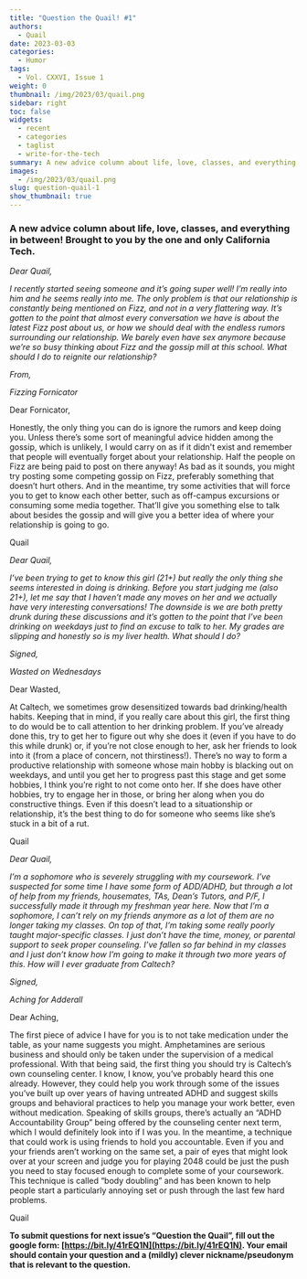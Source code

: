 ```yaml
---
title: "Question the Quail! #1"
authors:
  - Quail
date: 2023-03-03
categories:
  - Humor
tags:
  - Vol. CXXVI, Issue 1
weight: 0
thumbnail: /img/2023/03/quail.png
sidebar: right
toc: false
widgets:
  - recent
  - categories
  - taglist
  - write-for-the-tech
summary: A new advice column about life, love, classes, and everything in between! Brought to you by the one and only California Tech.
images:
  - /img/2023/03/quail.png
slug: question-quail-1
show_thumbnail: true
---
```



### A new advice column about life, love, classes, and everything in between! Brought to you by the one and only California Tech.

_Dear Quail,_

_I recently started seeing someone and it’s going super well! I’m really into him and he seems really into me. The only problem is that our relationship is constantly being mentioned on Fizz, and not in a very flattering way. It’s gotten to the point that almost every conversation we have is about the latest Fizz post about us, or how we should deal with the endless rumors surrounding our relationship. We barely even have sex anymore because we’re so busy thinking about Fizz and the gossip mill at this school. What should I do to reignite our relationship?_

_From,_

_Fizzing Fornicator_

Dear Fornicator,

Honestly, the only thing you can do is ignore the rumors and keep doing you. Unless there’s some sort of meaningful advice hidden among the gossip, which is unlikely, I would carry on as if it didn't exist and remember that people will eventually forget about your relationship. Half the people on Fizz are being paid to post on there anyway! As bad as it sounds, you might try posting some competing gossip on Fizz, preferably something that doesn’t hurt others. And in the meantime, try some activities that will force you to get to know each other better, such as off-campus excursions or consuming some media together. That’ll give you something else to talk about besides the gossip and will give you a better idea of where your relationship is going to go.

Quail

_Dear Quail,_

_I’ve been trying to get to know this girl (21+) but really the only thing she seems interested in doing is drinking. Before you start judging me (also 21+), let me say that I haven’t made any moves on her and we actually have very interesting conversations! The downside is we are both pretty drunk during these discussions and it’s gotten to the point that I’ve been drinking on weekdays just to find an excuse to talk to her. My grades are slipping and honestly so is my liver health. What should I do?_

_Signed,_

_Wasted on Wednesdays_

Dear Wasted,

At Caltech, we sometimes grow desensitized towards bad drinking/health habits. Keeping that in mind, if you really care about this girl, the first thing to do would be to call attention to her drinking problem. If you’ve already done this, try to get her to figure out why she does it (even if you have to do this while drunk) or, if you’re not close enough to her, ask her friends to look into it (from a place of concern, not thirstiness!). There’s no way to form a productive relationship with someone whose main hobby is blacking out on weekdays, and until you get her to progress past this stage and get some hobbies, I think you’re right to not come onto her. If she does have other hobbies, try to engage her in those, or bring her along when you do constructive things. Even if this doesn’t lead to a situationship or relationship, it’s the best thing to do for someone who seems like she’s stuck in a bit of a rut.

Quail

_Dear Quail,_

_I’m a sophomore who is severely struggling with my coursework. I’ve suspected for some time I have some form of ADD/ADHD, but through a lot of help from my friends, housemates, TAs, Dean’s Tutors, and P/F, I successfully made it through my freshman year here. Now that I’m a sophomore, I can’t rely on my friends anymore as a lot of them are no longer taking my classes. On top of that, I’m taking some really poorly taught major-specific classes. I just don’t have the time, money, or parental support to seek proper counseling. I’ve fallen so far behind in my classes and I just don’t know how I’m going to make it through two more years of this. How will I ever graduate from Caltech?_

_Signed,_

_Aching for Adderall_

Dear Aching,

The first piece of advice I have for you is to not take medication under the table, as your name suggests you might. Amphetamines are serious business and should only be taken under the supervision of a medical professional. With that being said, the first thing you should try is Caltech’s own counseling center. I know, I know, you’ve probably heard this one already. However, they could help you work through some of the issues you’ve built up over years of having untreated ADHD and suggest skills groups and behavioral practices to help you manage your work better, even without medication. Speaking of skills groups, there’s actually an “ADHD Accountability Group” being offered by the counseling center next term, which I would definitely look into if I was you. In the meantime, a technique that could work is using friends to hold you accountable. Even if you and your friends aren’t working on the same set, a pair of eyes that might look over at your screen and judge you for playing 2048 could be just the push you need to stay focused enough to complete some of your coursework. This technique is called “body doubling” and has been known to help people start a particularly annoying set or push through the last few hard problems.

Quail

**To submit questions for next issue’s “Question the Quail”, fill out the google form: [https://bit.ly/41rEQ1N](https://bit.ly/41rEQ1N). Your email should contain your question and a (mildly) clever nickname/pseudonym that is relevant to the question.**
